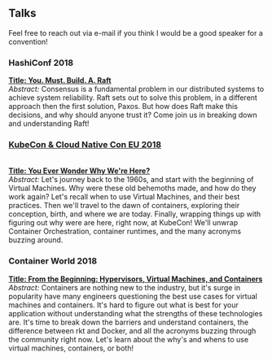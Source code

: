 <h2> Talks </h2>
<body> Feel free to reach out via e-mail if you think I would be a good speaker for a convention! </body><br>
<h3> HashiConf 2018 </h3>
<body> <b>  <a href = ../slides/youmustbuildaraft.pdf> Title: You. Must. Build. A. Raft </a> </b> <br>
<i>Abstract:</i> Consensus is a fundamental problem in our distributed systems to achieve system reliability. Raft sets out to solve this problem, in a different approach then the first solution, Paxos. But how does Raft make this decisions, and why should anyone trust it? Come join us in breaking down and understanding Raft! </body>


<h3><a href = "https://www.youtube.com/watch?v=ZHYFDV3XKQ4"> KubeCon & Cloud Native Con EU 2018 </a></h3><br>
<body><b> <a href = ../slides/youeverwonderwhywerehere.pdf> Title:  You Ever Wonder Why We're Here? </a> </b> <br>
<i>Abstract:</i> Let's journey back to the 1960s, and start with the beginning of Virtual Machines. Why were these old behemoths made, and how do they work again? Let's recall when to use Virtual Machines, and their best practices. Then we'll travel to the dawn of containers, exploring their conception, birth, and where we are today. Finally, wrapping things up with figuring out why were are here, right now, at KubeCon! We'll unwrap Container Orchestration, container runtimes, and the many acronyms buzzing around.</body>

<h3> Container World 2018</h3>
<body> <b> <a href = ../slides/fromthebeginning.pdf> Title:  From the Beginning: Hypervisors, Virtual Machines, and Containers </a></b><br>
<i> Abstract: </i> Containers are nothing new to the industry, but it's surge in popularity have many engineers questioning the best use cases for virtual machines and containers. It's hard to figure out what is best for your application without understanding what the strengths of these technologies are. It's time to break down the barriers and understand containers, the difference between rkt and Docker, and all the acronyms buzzing through the community right now. Let's learn about the why's and whens to use virtual machines, containers, or both! </body>



